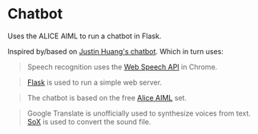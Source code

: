 Chatbot
=======

Uses the ALICE AIML to run a chatbot in Flask.

Inspired by/based on [Justin Huang's chatbot](https://github.com/jstnhuang/chatbot). Which in turn uses:

> Speech recognition uses the [Web Speech API](https://www.google.com/intl/en/chrome/demos/speech.html) in Chrome.

> [Flask](http://flask.pocoo.org/) is used to run a simple web server.

> The chatbot is based on the free [Alice AIML](https://code.google.com/p/aiml-en-us-foundation-alice/) set.

> Google Translate is unofficially used to synthesize voices from text. [SoX](http://sox.sourceforge.net/) is used to convert the sound file.
